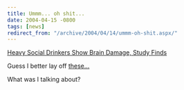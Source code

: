 ```yaml
---
title: Ummm... oh shit...
date: 2004-04-15 -0800
tags: [news]
redirect_from: "/archive/2004/04/14/ummm-oh-shit.aspx/"
---
```


[Heavy Social Drinkers Show Brain Damage, Study
Finds](http://story.news.yahoo.com/news?tmpl=story2&u=/nm/health_drinkers_dc "Heavy Social Drinkers Show Brain Damage, Study Finds")

Guess I better lay off
[these...](https://haacked.com/archive/2004/03/30/a-new-drink.aspx)

What was I talking about?

